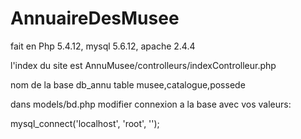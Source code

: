 AnnuaireDesMusee
================

fait en Php 5.4.12, mysql 5.6.12, apache 2.4.4


l'index du site est AnnuMusee/controlleurs/indexControlleur.php

nom de la base db_annu
table musee,catalogue,possede

dans models/bd.php
modifier connexion a la base avec vos valeurs:

mysql_connect('localhost', 'root', '');
